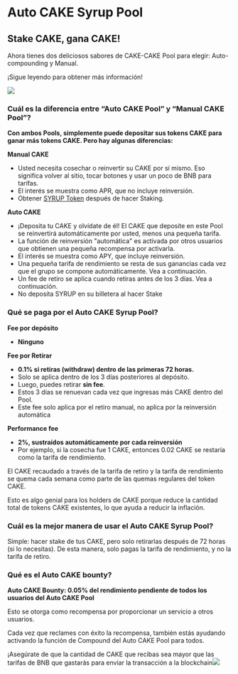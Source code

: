 # Auto CAKE Syrup Pool

## Stake CAKE, gana CAKE! <a id="stake-cake-earn-cake"></a>

Ahora tienes dos deliciosos sabores de CAKE-CAKE Pool para elegir: Auto-compounding y Manual. 

¡Sigue leyendo para obtener más información! 

![](https://gblobscdn.gitbook.com/assets%2F-MHREX7DHcljbY5IkjgJ%2F-MZW0sdwEdpAMmFILaFG%2F-MZW2B34cavs6S7ETBKf%2Fauto%20and%20manual%20pools.png?alt=media&token=c3ed2d1d-f9e5-461a-bd3d-02b453080bf5)

### Cuál es la diferencia entre “Auto CAKE Pool” y “Manual CAKE Pool”? <a id="docs-internal-guid-c4c16237-7fff-3c33-3a56-18ccd8853f86"></a>

**Con ambos Pools, simplemente puede depositar sus tokens CAKE para ganar más tokens CAKE. Pero hay algunas diferencias:**

**Manual CAKE**

* Usted necesita cosechar o reinvertir su CAKE por sí mismo. Eso significa volver al sitio, tocar botones y usar un poco de BNB para tarifas.
* El interés se muestra como APR, que no incluye reinversión.
* Obtener [SYRUP Token](https://docs.pancakeswap.finance/products/syrup-pool/syrup-pool-faq#whats-syrup-token) después de hacer Staking.

**Auto CAKE**

* ¡Deposita tu CAKE y olvídate de él! El CAKE que deposite en este Pool se reinvertirá automáticamente por usted, menos una pequeña tarifa.
* La función de reinversión "automática" es activada por otros usuarios que obtienen una pequeña recompensa por activarla.
* El interés se muestra como APY, que incluye reinversión.
* Una pequeña tarifa de rendimiento se resta de sus ganancias cada vez que el grupo se compone automáticamente. Vea a continuación.
* Un fee de retiro se aplica cuando retiras antes de los 3 días. Vea a continuación.
* No deposita SYRUP en su billetera al hacer Stake

### Qué se paga por el Auto CAKE Syrup Pool? <a id="what-are-the-fees-for-the-auto-cake-syrup-pool"></a>

**Fee por depósito**

* **Ninguno**

**Fee por Retirar**

* **0.1% si retiras \(withdraw\) dentro de las primeras 72 horas.**
* Solo se aplica dentro de los 3 días posteriores al depósito.
* Luego, puedes retirar **sin fee**.
* Estos 3 días se renuevan cada vez que ingresas más CAKE dentro del Pool.
* Este fee solo aplica por el retiro manual, no aplica por la reinversión automática

**Performance fee**

* **2%, sustraídos automáticamente por cada reinversión**
* Por ejemplo, si la cosecha fue 1 CAKE, entonces 0.02 CAKE se restaría como la tarifa de rendimiento.

El CAKE recaudado a través de la tarifa de retiro y la tarifa de rendimiento se quema cada semana como parte de las quemas regulares del token CAKE.

Esto es algo genial para los holders de CAKE porque reduce la cantidad total de tokens CAKE existentes, lo que ayuda a reducir la inflación.

### Cuál es la mejor manera de usar el Auto CAKE Syrup Pool? <a id="docs-internal-guid-3b1f91a6-7fff-fc76-976a-3a06bada2520"></a>

Simple: hacer stake de tus CAKE, pero solo retirarlas después de 72 horas \(si lo necesitas\). De esta manera, solo pagas la tarifa de rendimiento, y no la tarifa de retiro.

### Qué es el Auto CAKE bounty? <a id="whats-the-auto-cake-bounty"></a>

**Auto CAKE Bounty: 0.05% del rendimiento pendiente de todos los usuarios del Auto CAKE Pool**

Esto se otorga como recompensa por proporcionar un servicio a otros usuarios.

Cada vez que reclames con éxito la recompensa, también estás ayudando activando la función de Compound del Auto CAKE Pool para todos.

¡Asegúrate de que la cantidad de CAKE que recibas sea mayor que las tarifas de BNB que gastarás para enviar la transacción a la blockchain![  
](https://docs.pancakeswap.finance/products/syrup-pool/syrup-pool-guide)

